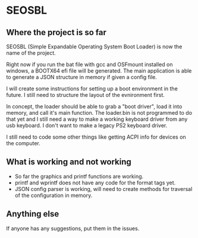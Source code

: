 # SEOSBL

<h2>Where the project is so far</h2> 
SEOSBL (Simple Expandable Operating System Boot Loader) is now the name of the project.

Right now if you run the bat file with gcc and OSFmount installed on windows, a BOOTX64 efi file will be generated. The main application is able to generate a JSON structure in memory if given a config file. 

I will create some instructions for setting up a boot environment in the future. I still need to structure the layout of the evnironment first.

In concept, the loader should be able to grab a "boot driver", load it into memory, and call it's main function. The loader.bin is not programmed to do that yet and I still need a way to make a working keyboard driver from any usb keyboard. I don't want to make a legacy PS2 keyboard driver.

I still need to code some other things like getting ACPI info for devices on the computer. 

<h2>What is working and not working</h2>
<ul>
  <li>So far the graphics and printf functions are working.</li>
  <li>printf and wprintf does not have any code for the format tags yet.</li>
  <li>JSON config parser is working, will need to create methods for traversal of the configuration in memory.</li>
</ul>
  
<h2>Anything else</h2>
If anyone has any suggestions, put them in the issues. 

